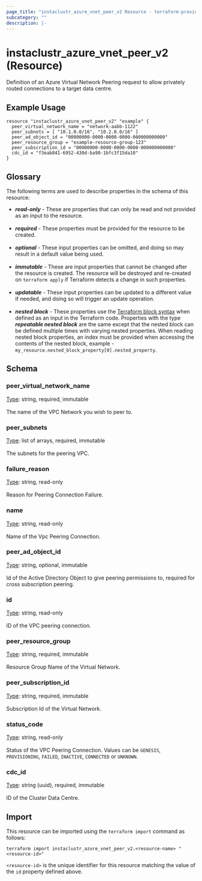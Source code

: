 ```yaml
---
page_title: "instaclustr_azure_vnet_peer_v2 Resource - terraform-provider-instaclustr"
subcategory: ""
description: |-
---
```


# instaclustr_azure_vnet_peer_v2 (Resource)
Definition of an Azure Virtual Network Peering request to allow privately routed connections to a target data centre.
## Example Usage
```
resource "instaclustr_azure_vnet_peer_v2" "example" {
  peer_virtual_network_name = "network-aabb-1122"
  peer_subnets = [ "10.1.0.0/16", "10.2.0.0/16" ]
  peer_ad_object_id = "00000000-0000-0000-0000-000000000000"
  peer_resource_group = "example-resource-group-123"
  peer_subscription_id = "00000000-0000-0000-0000-000000000000"
  cdc_id = "f3eab841-6952-430d-ba90-1bfc3f15da10"
}
```
## Glossary
The following terms are used to describe properties in the schema of this resource:
- **_read-only_** - These are properties that can only be read and not provided as an input to the resource.<br><br>
- **_required_** - These properties must be provided for the resource to be created.<br><br>
- **_optional_** - These input properties can be omitted, and doing so may result in a default value being used.<br><br>
- **_immutable_** - These are input properties that cannot be changed after the resource is created. The resource will be destroyed and re-created on `terraform apply` if Terraform detects a change in such properties.<br><br>
- **_updatable_** - These input properties can be updated to a different value if needed, and doing so will trigger an update operation.<br><br>
- **_nested block_** - These properties use the [Terraform block syntax](https://www.terraform.io/language/attr-as-blocks) when defined as an input in the Terraform code. Properties with the type **_repeatable nested block_** are the same except that the nested block can be defined multiple times with varying nested properties. When reading nested block properties, an index must be provided when accessing the contents of the nested block, example - `my_resource.nested_block_property[0].nested_property`.
## Schema
### peer_virtual_network_name<br>
<ins>Type</ins>: string, required, immutable<br>
<br>The name of the VPC Network you wish to peer to.
### peer_subnets<br>
<ins>Type</ins>: list of arrays, required, immutable<br>
<br>The subnets for the peering VPC.
### failure_reason<br>
<ins>Type</ins>: string, read-only<br>
<br>Reason for Peering Connection Failure.
### name<br>
<ins>Type</ins>: string, read-only<br>
<br>Name of the Vpc Peering Connection.
### peer_ad_object_id<br>
<ins>Type</ins>: string, optional, immutable<br>
<br>Id of the Active Directory Object to give peering permissions to, required for cross subscription peering.
### id<br>
<ins>Type</ins>: string, read-only<br>
<br>ID of the VPC peering connection.
### peer_resource_group<br>
<ins>Type</ins>: string, required, immutable<br>
<br>Resource Group Name of the Virtual Network.
### peer_subscription_id<br>
<ins>Type</ins>: string, required, immutable<br>
<br>Subscription Id of the Virtual Network.
### status_code<br>
<ins>Type</ins>: string, read-only<br>
<br>Status of the VPC Peering Connection. Values can be `GENESIS`, `PROVISIONING`, `FAILED`, `INACTIVE`, `CONNECTED` or `UNKNOWN`.
### cdc_id<br>
<ins>Type</ins>: string (uuid), required, immutable<br>
<br>ID of the Cluster Data Centre.

## Import
This resource can be imported using the `terraform import` command as follows:
```
terraform import instaclustr_azure_vnet_peer_v2.<resource-name> "<resource-id>"
```
`<resource-id>` is the unique identifier for this resource matching the value of the `id` property defined above.
